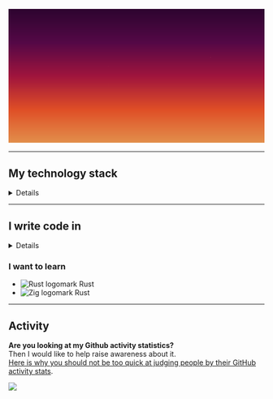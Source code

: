 ![xeho91's animated logo](./xeho91-logo.svg)

---

## My technology stack

<details>

### Operating systems

- <img alt="Linux logomark" width="16" src="https://api.iconify.design/logos:linux-tux.svg" /> **Linux** _(primary)_
  - <img alt="Arch Linux logomark" width="16" src="https://api.iconify.design/logos:archlinux.svg" /> Arch Linux based distributions _
     - <img alt="Manjaro logomark" width="16" src="https://api.iconify.design/logos:manjaro.svg" /> Manjaro _(primary)_
  - <img alt="Debian logomark" width="16" src="https://api.iconify.design/logos:debian.svg" /> Debian based distributions
	- <img alt="Ubuntu logomark" width="16" src="https://api.iconify.design/logos:ubuntu.svg" /> Ubuntu
- <img alt="MacOS logomark" width="16" src="https://api.iconify.design/logos:apple.svg" /> MacOS
- <img alt="Microsoft Windows logomark" width="16" src="https://api.iconify.design/logos:microsoft-windows.svg" /> Windows

---

### Editors

- <img alt="Neovim logomark" width="16" src="https://api.iconify.design/skill-icons:neovim-light.svg" /> **Neovim** _(primary)_
- <img alt="Visual Studio Code logomark" width="16" src="https://api.iconify.design/logos:visual-studio-code.svg" /> Visual Studio Code _(very rarely)_

</details>
	
---

## I write code in

<details>

- <img alt="JavaScript logomark" width="16" src="https://api.iconify.design/logos:javascript.svg" /> JavaScript:
	- <img alt="TypeScript logomark" width="16" src="https://api.iconify.design/logos:typescript-icon.svg" /> TypeScript
	- Runtimes:
		- <img alt="Node.JS logomark" width="16" src="https://api.iconify.design/logos:nodejs-icon.svg" /> Node.JS
		- <img alt="Deno logomark" width="16" src="https://api.iconify.design/logos:deno.svg" /> Deno
		- <img alt="Bun logomark" width="16" src="https://api.iconify.design/logos:bun.svg" /> Bun
	- UI Libraries:
		- <img alt="Svelte logomark" width="16" src="https://api.iconify.design/logos:svelte-icon.svg" /> Svelte
		- <img alt="React logomark" width="16" src="https://api.iconify.design/logos:react.svg" /> React
- <img alt="CSS3 logomark" width="16" src="https://api.iconify.design/logos:css-3.svg" /> CSS3:
	- Processors:
		- <img alt="PostCSS logomark" width="16" src="https://api.iconify.design/logos:postcss.svg" /> PostCSS
		- <img alt="Sass logomark" width="16" src="https://api.iconify.design/logos:sass.svg" /> Sass
	- Frameworks:
		- <img alt="Tailwind CSS logomark" width="16" src="https://api.iconify.design/logos:tailwindcss-icon.svg" /> Tailwind CSS
- <img alt="HTML5 logomark" width="16" src="https://api.iconify.design/logos:html-5.svg" /> HTML5:
  - <img alt="SVG logomark" width="16" src="https://api.iconify.design/logos:svg.svg" /> SVG

### I am familiar with _(I write occasionally, or have used in the past)_

	
  - <img alt="Bash logomark" width="16" src="https://api.iconify.design/simple-icons:gnubash.svg" /> Bash, Zsh
  - <img alt="PowerShell logomark" width="16" src="https://api.iconify.design/skill-icons:powershell-light.svg" /> PowerShell
  - <img alt="Lua logomark" width="16" src="https://api.iconify.design/logos:lua.svg" /> Lua
  - <img alt="Python logomark" width="16" src="https://api.iconify.design/logos:python.svg" /> Python _(very rarely, when experimenting with my Raspberry Pi 4)_
  - <img alt="Pug logomark" width="16" src="https://api.iconify.design/logos:pug.svg" /> Pug _(very rarely)_
  - <img alt="Vim logomark" width="16" src="https://api.iconify.design/logos:vim.svg" /> VimScript _(rarely, prefer Lua due to Neovim)_
  - <img alt="C++ logomark" width="16" src="https://api.iconify.design/file-icons:c.svg" /> C++ _(during studies)_

</details>

### I want to learn

  - <img alt="Rust logomark" width="16" src="https://api.iconify.design/logos:rust.svg" /> Rust
  - <img alt="Zig logomark" width="16" src="https://api.iconify.design/vscode-icons:file-type-zig.svg" /> Rust


---

## Activity

**Are you looking at my Github activity statistics?**\
Then I would like to help raise awareness about it.\
[Here is why you should not be too quick at judging people by their GitHub activity stats](https://devdojo.com/bobbyiliev/here-is-why-you-should-not-be-too-quick-at-judging-people-by-their-github-activity-stats).

![](https://hit.yhype.me/github/profile?user_id=18627568)
